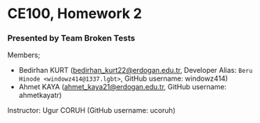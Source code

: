 # CE100, Homework 2

### Presented by Team Broken Tests

Members;
- Bedirhan KURT (bedirhan_kurt22@erdogan.edu.tr, Developer Alias: `Beru Hinode <windowz414@1337.lgbt>`, GitHub username: windowz414)
- Ahmet KAYA (ahmet_kaya21@erdogan.edu.tr, GitHub username: ahmetkayatr)

Instructor: Ugur CORUH (GitHub username: ucoruh)
